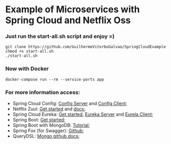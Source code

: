 # Example of Microservices with Spring Cloud and Netflix Oss

### Just run the start-all.sh script and enjoy =)

```shell
git clone https://github.com/GuilhermeViterboGalvao/SpringCloudExample
chmod +x start-all.sh
./start-all.sh
```

### Now with Docker
```shell
docker-compose run --rm --service-ports app
```


### For more information access:
* Spring Cloud Config: [Config Server](https://github.com/spring-cloud-samples/configserver) and [Config Client](https://github.com/spring-cloud-samples/customers-stores);
* Netflix Zuul: [Get started](https://spring.io/guides/gs/routing-and-filtering/) and [docs](https://cloud.spring.io/spring-cloud-netflix/multi/multi__router_and_filter_zuul.html);
* Spring Cloud Eureka: [Get started](https://cloud.spring.io/spring-cloud-netflix/), [Eureka Server](https://github.com/spring-cloud-samples/eureka) and [Eurela Client](https://github.com/spring-cloud-samples/customers-stores);
* Spring Boot: [Get started](https://spring.io/projects/spring-boot);
* Spring Boot with MongoDB: [Tutorial](https://spring.io/guides/gs/accessing-data-mongodb/);
* Spring Fox (for Swagger): [Github](http://springfox.github.io/springfox/);
* QueryDSL: [Mongo github docs](https://github.com/querydsl/querydsl/tree/master/querydsl-mongodb);
